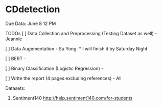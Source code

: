 # CDdetection

Due Data: June 8 12 PM

TODOs
[ ] Data Collection and Preprocessing (Testing Dataset as well) - Jeannie

[ ] Data Augementation - Su Yong. * I will finish it by Saturday Night
  
[ ] BERT - 

[ ] Binary Classification (Logistic Regression) -

[ ] Write the report (4 pages excluding references) - All


Datasets: 
1. Sentiment140 http://help.sentiment140.com/for-students
